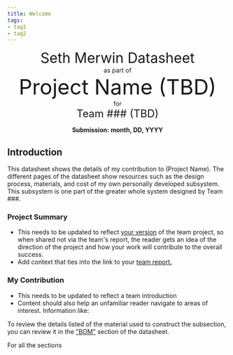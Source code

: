 ```yaml
---
title: Welcome
tags:
- tag1
- tag2
---
```

<center>
<font size= "6"> Seth Merwin Datasheet</font><br>
as part of<br>
<font size= "8"> Project Name (TBD)</font><br>
for<br>
<font size= "5"> Team ### (TBD) </font><br>

**Submission: month, DD, YYYY**
</center>

## Introduction

This datasheet shows the details of my contribution to (Project Name). The different pages of the datasheet show resources such as the design process, materials, and cost of my own personally developed subsystem. This subsystem is one part of the greater whole system designed by Team ###.


### Project Summary

* This needs to be updated to reflect <ins>your version</ins> of the team project, so when shared not via the team's report, the reader gets an idea of the direction of the project and how your work will contribute to the overall success.
* Add context that ties into the link to your [team report.](https://embedded-systems-design.github.io/EGR304TeamTemplate/)


### My Contribution

* This needs to be updated to reflect a team introduction
* Content should also help an unfamiliar reader navigate to areas of interest. Information like:

To review the details listed of the material used to construct the subsection, you can review it in the ["BOM"](https://embedded-systems-design.github.io/EGR304DataSheetTemplate/03-BOM/BOM/) section of the datasheet.

For all the sections
